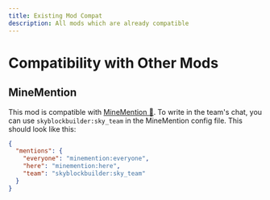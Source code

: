 ```yaml
---
title: Existing Mod Compat
description: All mods which are already compatible
---
```


# Compatibility with Other Mods
## MineMention
This mod is compatible with [MineMention 🔗](https://modrinth.com/mod/minemention). To write in the team's chat, you can
use `skyblockbuilder:sky_team` in the MineMention config file. This should look like this:

```json title="config/minemention.json5"
{
  "mentions": {
    "everyone": "minemention:everyone",
    "here": "minemention:here",
    "team": "skyblockbuilder:sky_team"
  }
}
```
